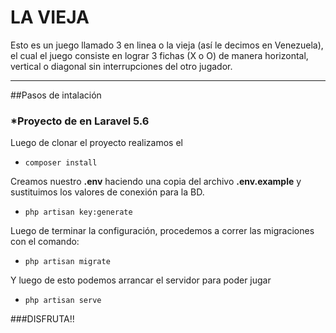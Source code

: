 # LA VIEJA

Esto es un juego llamado 3 en linea o la vieja (así le decimos en Venezuela), el cual el juego consiste en lograr 
3 fichas (X o O) de manera horizontal, vertical o diagonal sin interrupciones del otro jugador.

***
##Pasos de intalación

### *Proyecto de en Laravel 5.6
Luego de clonar el proyecto realizamos el 

* `composer install`

Creamos nuestro **.env** haciendo una copia del archivo **.env.example** y sustituimos los valores 
de conexión para la BD.

* `php artisan key:generate`

Luego de terminar la configuración, procedemos a correr las migraciones con el comando:

* `php artisan migrate`

Y luego de esto podemos arrancar el servidor para poder jugar 
* `php artisan serve`


###DISFRUTA!!

